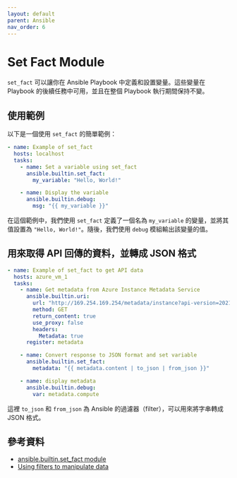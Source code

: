 ```yaml
---
layout: default
parent: Ansible
nav_order: 6
---
```


# Set Fact Module

`set_fact` 可以讓你在 Ansible Playbook 中定義和設置變量。這些變量在 Playbook 的後續任務中可用，並且在整個 Playbook 執行期間保持不變。

## 使用範例

以下是一個使用 `set_fact` 的簡單範例：

```yaml
- name: Example of set_fact
  hosts: localhost
  tasks:
    - name: Set a variable using set_fact
      ansible.builtin.set_fact:
        my_variable: "Hello, World!"

    - name: Display the variable
      ansible.builtin.debug:
        msg: "{{ my_variable }}"
```

在這個範例中，我們使用 `set_fact` 定義了一個名為 `my_variable` 的變量，並將其值設置為 `"Hello, World!"`。隨後，我們使用 `debug` 模組輸出該變量的值。

## 用來取得 API 回傳的資料，並轉成 JSON 格式

```yaml
- name: Example of set_fact to get API data
  hosts: azure_vm_1
  tasks:
    - name: Get metadata from Azure Instance Metadata Service
      ansible.builtin.uri:
        url: "http://169.254.169.254/metadata/instance?api-version=2021-02-01"
        method: GET
        return_content: true
        use_proxy: false
        headers:
          Metadata: true
      register: metadata

    - name: Convert response to JSON format and set variable
      ansible.builtin.set_fact:
        metadata: "{{ metadata.content | to_json | from_json }}"

    - name: display metadata
      ansible.builtin.debug:
        var: metadata.compute
```

這裡 `to_json` 和 `from_json` 為 Ansible 的過濾器（filter），可以用來將字串轉成 JSON 格式。

## 參考資料

- [ansible.builtin.set_fact module](https://docs.ansible.com/ansible/latest/collections/ansible/builtin/set_fact_module.html)
- [Using filters to manipulate data](https://docs.ansible.com/ansible/latest/playbook_guide/playbooks_filters.html)
